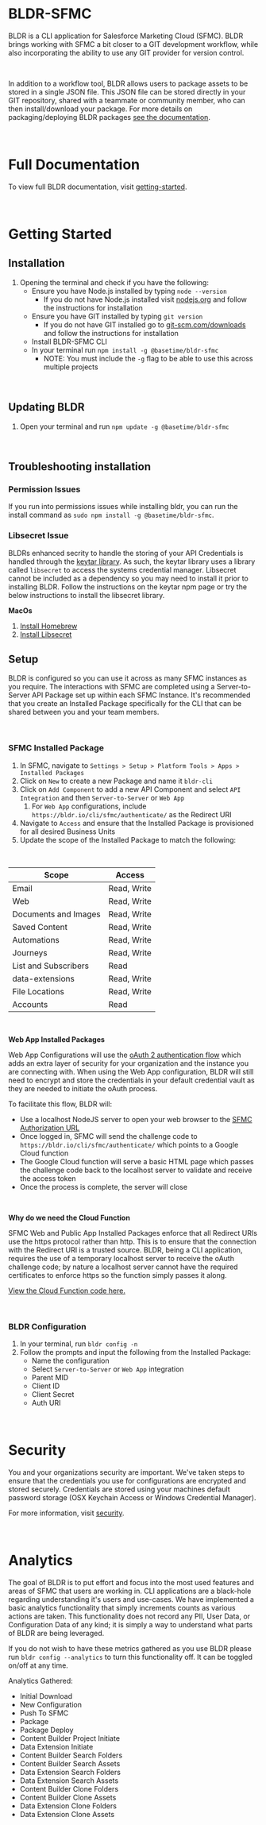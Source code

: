 # BLDR-SFMC

BLDR is a CLI application for Salesforce Marketing Cloud (SFMC). BLDR brings working with SFMC a bit closer to a GIT development workflow, while also incorporating the ability to use any GIT provider for version control.

<br>

In addition to a workflow tool, BLDR allows users to package assets to be stored in a single JSON file. This JSON file can be stored directly in your GIT repository, shared with a teammate or community member, who can then install/download your package. For more details on packaging/deploying BLDR packages [see the documentation](https://bldr.io/documentation/sfmc/v1/package/).

<br>

# Full Documentation

To view full BLDR documentation, visit [getting-started](https://bldr.io/documentation/sfmc/v1/getting-started/).

<br />

# Getting Started

## Installation

1. Opening the terminal and check if you have the following:
   - Ensure you have Node.js installed by typing `node --version`
     - If you do not have Node.js installed visit [nodejs.org](https://www.nodejs.org) and follow the instructions for installation
   - Ensure you have GIT installed by typing `git version`
     - If you do not have GIT installed go to [git-scm.com/downloads](https://www.git-scm.com/downloads) and follow the instructions for installation
   - Install BLDR-SFMC CLI
   - In your terminal run `npm install -g @basetime/bldr-sfmc`
     - NOTE: You must include the `-g` flag to be able to use this across multiple projects

<br>

## Updating BLDR

1. Open your terminal and run `npm update -g @basetime/bldr-sfmc`

<br>

## Troubleshooting installation

### Permission Issues

If you run into permissions issues while installing bldr, you can run the install command as `sudo npm install -g @basetime/bldr-sfmc`.

### Libsecret Issue

BLDRs enhanced secrity to handle the storing of your API Credentials is handled through the [keytar library](https://www.npmjs.com/package/keytar). As such, the keytar library uses a library called `libsecret` to access the systems credential manager. Libsecret cannot be included as a dependency so you may need to install it prior to installing BLDR. Follow the instructions on the keytar npm page or try the below instructions to install the libsecret library.

**MacOs**

1. [Install Homebrew](https://brew.sh/)
2. [Install Libsecret](https://formulae.brew.sh/formula/libsecret#default)

## Setup

BLDR is configured so you can use it across as many SFMC instances as you require. The interactions with SFMC are completed using a Server-to-Server API Package set up within each SFMC Instance. It's recommended that you create an Installed Package specifically for the CLI that can be shared between you and your team members.

<br>

### SFMC Installed Package

1. In SFMC, navigate to `Settings > Setup > Platform Tools > Apps > Installed Packages`
2. Click on `New` to create a new Package and name it `bldr-cli`
3. Click on `Add Component` to add a new API Component and select `API Integration` and then `Server-to-Server` or `Web App`
   1. For `Web App` configurations, include `https://bldr.io/cli/sfmc/authenticate/` as the Redirect URI
4. Navigate to `Access` and ensure that the Installed Package is provisioned for all desired Business Units
5. Update the scope of the Installed Package to match the following:

<br>

| Scope                | Access      |
| -------------------- | ----------- |
| Email                | Read, Write |
| Web                  | Read, Write |
| Documents and Images | Read, Write |
| Saved Content        | Read, Write |
| Automations          | Read, Write |
| Journeys             | Read, Write |
| List and Subscribers | Read        |
| data-extensions      | Read, Write |
| File Locations       | Read, Write |
| Accounts             | Read        |

<br>

**Web App Installed Packages**

Web App Configurations will use the [oAuth 2 authentication flow](https://developer.salesforce.com/docs/marketing/marketing-cloud/guide/integration-app-auth-code.html) which adds an extra layer of security for your organization and the instance you are connecting with. When using the Web App configuration, BLDR will still need to encrypt and store the credentials in your default credential vault as they are needed to initiate the oAuth process.

To facilitate this flow, BLDR will:

- Use a localhost NodeJS server to open your web browser to the [SFMC Authorization URL](https://developer.salesforce.com/docs/marketing/marketing-cloud/guide/authorization-code.html)
- Once logged in, SFMC will send the challenge code to `https://bldr.io/cli/sfmc/authenticate/` which points to a Google Cloud function
- The Google Cloud function will serve a basic HTML page which passes the challenge code back to the localhost server to validate and receive the access token
- Once the process is complete, the server will close

<br>

**Why do we need the Cloud Function**

SFMC Web and Public App Installed Packages enforce that all Redirect URIs use the https protocol rather than http. This is to ensure that the connection with the Redirect URI is a trusted source. BLDR, being a CLI application, requires the use of a temporary localhost server to receive the oAuth challenge code; by nature a localhost server cannot have the required certificates to enforce https so the function simply passes it along.

[View the Cloud Function code here.](https://github.com/basetime/bldr-sfmc/blob/main/lib/_utils/oAuth_CloudFunction.js)

<br>

### BLDR Configuration

1. In your terminal, run `bldr config -n`
2. Follow the prompts and input the following from the Installed Package:
   - Name the configuration
   - Select `Server-to-Server` or `Web App` integration
   - Parent MID
   - Client ID
   - Client Secret
   - Auth URI

<br>

# Security

You and your organizations security are important. We've taken steps to ensure that the credentials you use for configurations are encrypted and stored securely. Credentials are stored using your machines default password storage (OSX Keychain Access or Windows Credential Manager).

For more information, visit [security](https://bldr.io/documentation/sfmc/v1/security/).

<br>

# Analytics

The goal of BLDR is to put effort and focus into the most used features and areas of SFMC that users are working in. CLI applications are a black-hole regarding understanding it's users and use-cases. We have implemented a basic analytics functionality that simply increments counts as various actions are taken. This functionality does not record any PII, User Data, or Configuration Data of any kind; it is simply a way to understand what parts of BLDR are being leveraged.

If you do not wish to have these metrics gathered as you use BLDR please run `bldr config --analytics` to turn this functionality off. It can be toggled on/off at any time.

Analytics Gathered:

- Initial Download
- New Configuration
- Push To SFMC
- Package
- Package Deploy
- Content Builder Project Initiate
- Data Extension Initiate
- Content Builder Search Folders
- Content Builder Search Assets
- Data Extension Search Folders
- Data Extension Search Assets
- Content Builder Clone Folders
- Content Builder Clone Assets
- Data Extension Clone Folders
- Data Extension Clone Assets
  <br>
